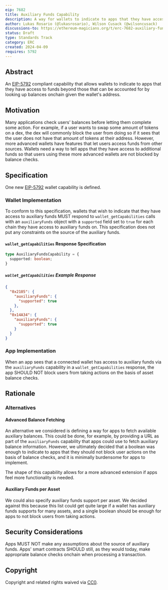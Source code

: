 ```yaml
---
eip: 7682
title: Auxiliary Funds Capability
description: A way for wallets to indicate to apps that they have access to additional funds
author: Lukas Rosario (@lukasrosario), Wilson Cusack (@wilsoncusack)
discussions-to: https://ethereum-magicians.org/t/erc-7682-auxiliary-funds-capability/19599
status: Draft
type: Standards Track
category: ERC
created: 2024-04-09
requires: 5792
---
```


## Abstract

An [EIP-5792](./eip-5792.md) compliant capability that allows wallets to indicate to apps that they have access to funds beyond those that can be accounted for by looking up balances onchain given the wallet's address.

## Motivation

Many applications check users' balances before letting them complete some action. For example, if a user wants to swap some amount of tokens on a dex, the dex will commonly block the user from doing so if it sees that the user does not have that amount of tokens at their address. However, more advanced wallets have features that let users access funds from other sources. Wallets need a way to tell apps that they have access to additional funds so that users using these more advanced wallets are not blocked by balance checks.

## Specification

One new [EIP-5792](./eip-5792.md) wallet capability is defined.

### Wallet Implementation

To conform to this specification, wallets that wish to indicate that they have access to auxiliary funds MUST respond to `wallet_getCapabilities` calls with an `auxiliaryFunds` object with a `supported` field set to `true` for each chain they have access to auxiliary funds on. This specification does not put any constraints on the source of the auxiliary funds.

#### `wallet_getCapabilities` Response Specification

```typescript
type AuxiliaryFundsCapability = {
  supported: boolean;
}
```

##### `wallet_getCapabilities` Example Response

```json
{
  "0x2105": {
    "auxiliaryFunds": {
      "supported": true
    },
  },
  "0x14A34": {
    "auxiliaryFunds": {
      "supported": true
    }
  }
}
```

### App Implementation

When an app sees that a connected wallet has access to auxiliary funds via the `auxiliaryFunds` capability in a `wallet_getCapabilities` response, the app SHOULD NOT block users from taking actions on the basis of asset balance checks.

## Rationale

### Alternatives

#### Advanced Balance Fetching

An alternative we considered is defining a way for apps to fetch available auxiliary balances. This could be done, for example, by providing a URL as part of the `auxiliaryFunds` capability that apps could use to fetch auxiliary balance information. However, we ultimately decided that a boolean was enough to indicate to apps that they should not block user actions on the basis of balance checks, and it is minimally burdensome for apps to implement.

The shape of this capability allows for a more advanced extension if apps feel more functionality is needed.

#### Auxiliary Funds per Asset

We could also specify auxiliary funds support per asset. We decided against this because this list could get quite large if a wallet has auxiliary funds supports for many assets, and a single boolean should be enough for apps to not block users from taking actions.

## Security Considerations

Apps MUST NOT make any assumptions about the source of auxiliary funds. Apps' smart contracts SHOULD still, as they would today, make appropriate balance checks onchain when processing a transaction.

## Copyright

Copyright and related rights waived via [CC0](../LICENSE.md).
